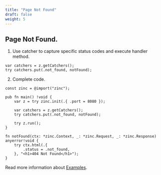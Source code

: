 ```yaml
---
title: "Page Not Found"
draft: false
weight: 5
---
```


## Page Not Found.

1. Use catcher to capture specific status codes and execute handler method.
```zig
var catchers = z.getCatchers();
try catchers.put(.not_found, notFound);
```

2. Complete code.
```zig
const zinc = @import("zinc");

pub fn main() !void {
    var z = try zinc.init(.{ .port = 8080 });

    var catchers = z.getCatchers();
    try catchers.put(.not_found, notFound);

    try z.run();
}

fn notFound(ctx: *zinc.Context, _: *zinc.Request, _: *zinc.Response) anyerror!void {
    try ctx.html(.{
        .status = .not_found,
    }, "<h1>404 Not Found</h1>");
}

```

Read more information about [Examples](https://github.com/zon-dev/zinc-examples).

